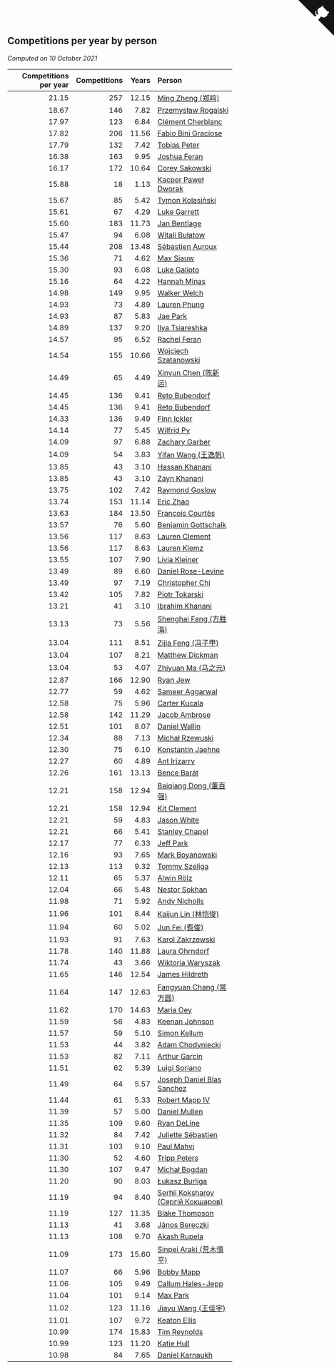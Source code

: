 ## Competitions per year by person

*Computed on 10 October 2021*

| Competitions per year | Competitions | Years | Person |
| ---: | ---: | ---: | :--- |
| 21.15 | 257 | 12.15 | [Ming Zheng (郑鸣)](https://www.worldcubeassociation.org/persons/2009ZHEN11) |
| 18.67 | 146 | 7.82 | [Przemysław Rogalski](https://www.worldcubeassociation.org/persons/2013ROGA02) |
| 17.97 | 123 | 6.84 | [Clément Cherblanc](https://www.worldcubeassociation.org/persons/2014CHER05) |
| 17.82 | 206 | 11.56 | [Fabio Bini Graciose](https://www.worldcubeassociation.org/persons/2010GRAC02) |
| 17.79 | 132 | 7.42 | [Tobias Peter](https://www.worldcubeassociation.org/persons/2014PETE03) |
| 16.38 | 163 | 9.95 | [Joshua Feran](https://www.worldcubeassociation.org/persons/2011FERA01) |
| 16.17 | 172 | 10.64 | [Corey Sakowski](https://www.worldcubeassociation.org/persons/2011SAKO01) |
| 15.88 | 18 | 1.13 | [Kacper Paweł Dworak](https://www.worldcubeassociation.org/persons/2020DWOR01) |
| 15.67 | 85 | 5.42 | [Tymon Kolasiński](https://www.worldcubeassociation.org/persons/2016KOLA02) |
| 15.61 | 67 | 4.29 | [Luke Garrett](https://www.worldcubeassociation.org/persons/2017GARR05) |
| 15.60 | 183 | 11.73 | [Jan Bentlage](https://www.worldcubeassociation.org/persons/2010BENT01) |
| 15.47 | 94 | 6.08 | [Witali Bułatow](https://www.worldcubeassociation.org/persons/2015BUAT01) |
| 15.44 | 208 | 13.48 | [Sébastien Auroux](https://www.worldcubeassociation.org/persons/2008AURO01) |
| 15.36 | 71 | 4.62 | [Max Siauw](https://www.worldcubeassociation.org/persons/2017SIAU02) |
| 15.30 | 93 | 6.08 | [Luke Galioto](https://www.worldcubeassociation.org/persons/2015GALI02) |
| 15.16 | 64 | 4.22 | [Hannah Minas](https://www.worldcubeassociation.org/persons/2017MINA04) |
| 14.98 | 149 | 9.95 | [Walker Welch](https://www.worldcubeassociation.org/persons/2011WELC01) |
| 14.93 | 73 | 4.89 | [Lauren Phung](https://www.worldcubeassociation.org/persons/2016PHUN02) |
| 14.93 | 87 | 5.83 | [Jae Park](https://www.worldcubeassociation.org/persons/2015PARK24) |
| 14.89 | 137 | 9.20 | [Ilya Tsiareshka](https://www.worldcubeassociation.org/persons/2012TERE01) |
| 14.57 | 95 | 6.52 | [Rachel Feran](https://www.worldcubeassociation.org/persons/2015FERA01) |
| 14.54 | 155 | 10.66 | [Wojciech Szatanowski](https://www.worldcubeassociation.org/persons/2011SZAT01) |
| 14.49 | 65 | 4.49 | [Xinyun Chen (陈新运)](https://www.worldcubeassociation.org/persons/2017CHEN36) |
| 14.45 | 136 | 9.41 | [Reto Bubendorf](https://www.worldcubeassociation.org/persons/2012BUBE01) |
| 14.45 | 136 | 9.41 | [Reto Bubendorf](https://www.worldcubeassociation.org/persons/2012BUBE01) |
| 14.33 | 136 | 9.49 | [Finn Ickler](https://www.worldcubeassociation.org/persons/2012ICKL01) |
| 14.14 | 77 | 5.45 | [Wilfrid Py](https://www.worldcubeassociation.org/persons/2016PYWI01) |
| 14.09 | 97 | 6.88 | [Zachary Garber](https://www.worldcubeassociation.org/persons/2014GARB01) |
| 14.09 | 54 | 3.83 | [Yifan Wang (王逸帆)](https://www.worldcubeassociation.org/persons/2017WANY29) |
| 13.85 | 43 | 3.10 | [Hassan Khanani](https://www.worldcubeassociation.org/persons/2018KHAN26) |
| 13.85 | 43 | 3.10 | [Zayn Khanani](https://www.worldcubeassociation.org/persons/2018KHAN28) |
| 13.75 | 102 | 7.42 | [Raymond Goslow](https://www.worldcubeassociation.org/persons/2014GOSL01) |
| 13.74 | 153 | 11.14 | [Eric Zhao](https://www.worldcubeassociation.org/persons/2010ZHAO19) |
| 13.63 | 184 | 13.50 | [François Courtès](https://www.worldcubeassociation.org/persons/2008COUR01) |
| 13.57 | 76 | 5.60 | [Benjamin Gottschalk](https://www.worldcubeassociation.org/persons/2016GOTT01) |
| 13.56 | 117 | 8.63 | [Lauren Clement](https://www.worldcubeassociation.org/persons/2013KLEM01) |
| 13.56 | 117 | 8.63 | [Lauren Klemz](https://www.worldcubeassociation.org/persons/2013KLEM01) |
| 13.55 | 107 | 7.90 | [Livia Kleiner](https://www.worldcubeassociation.org/persons/2013KLEI03) |
| 13.49 | 89 | 6.60 | [Daniel Rose-Levine](https://www.worldcubeassociation.org/persons/2015ROSE01) |
| 13.49 | 97 | 7.19 | [Christopher Chi](https://www.worldcubeassociation.org/persons/2014CHIC01) |
| 13.42 | 105 | 7.82 | [Piotr Tokarski](https://www.worldcubeassociation.org/persons/2013TOKA01) |
| 13.21 | 41 | 3.10 | [Ibrahim Khanani](https://www.worldcubeassociation.org/persons/2018KHAN27) |
| 13.13 | 73 | 5.56 | [Shenghai Fang (方胜海)](https://www.worldcubeassociation.org/persons/2016FANG01) |
| 13.04 | 111 | 8.51 | [Zijia Feng (冯子甲)](https://www.worldcubeassociation.org/persons/2013FENG02) |
| 13.04 | 107 | 8.21 | [Matthew Dickman](https://www.worldcubeassociation.org/persons/2013DICK01) |
| 13.04 | 53 | 4.07 | [Zhiyuan Ma (马之元)](https://www.worldcubeassociation.org/persons/2017MAZH04) |
| 12.87 | 166 | 12.90 | [Ryan Jew](https://www.worldcubeassociation.org/persons/2008JEWR01) |
| 12.77 | 59 | 4.62 | [Sameer Aggarwal](https://www.worldcubeassociation.org/persons/2017AGGA01) |
| 12.58 | 75 | 5.96 | [Carter Kucala](https://www.worldcubeassociation.org/persons/2015KUCA01) |
| 12.58 | 142 | 11.29 | [Jacob Ambrose](https://www.worldcubeassociation.org/persons/2010AMBR01) |
| 12.51 | 101 | 8.07 | [Daniel Wallin](https://www.worldcubeassociation.org/persons/2013WALL03) |
| 12.34 | 88 | 7.13 | [Michał Rzewuski](https://www.worldcubeassociation.org/persons/2014RZEW01) |
| 12.30 | 75 | 6.10 | [Konstantin Jaehne](https://www.worldcubeassociation.org/persons/2015JAEH01) |
| 12.27 | 60 | 4.89 | [Ant Irizarry](https://www.worldcubeassociation.org/persons/2016IRIZ02) |
| 12.26 | 161 | 13.13 | [Bence Barát](https://www.worldcubeassociation.org/persons/2008BARA01) |
| 12.21 | 158 | 12.94 | [Baiqiang Dong (董百强)](https://www.worldcubeassociation.org/persons/2008DONG06) |
| 12.21 | 158 | 12.94 | [Kit Clement](https://www.worldcubeassociation.org/persons/2008CLEM01) |
| 12.21 | 59 | 4.83 | [Jason White](https://www.worldcubeassociation.org/persons/2016WHIT16) |
| 12.21 | 66 | 5.41 | [Stanley Chapel](https://www.worldcubeassociation.org/persons/2016CHAP04) |
| 12.17 | 77 | 6.33 | [Jeff Park](https://www.worldcubeassociation.org/persons/2015PARK08) |
| 12.16 | 93 | 7.65 | [Mark Boyanowski](https://www.worldcubeassociation.org/persons/2014BOYA01) |
| 12.13 | 113 | 9.32 | [Tommy Szeliga](https://www.worldcubeassociation.org/persons/2012SZEL01) |
| 12.11 | 65 | 5.37 | [Alwin Rölz](https://www.worldcubeassociation.org/persons/2016ROLZ01) |
| 12.04 | 66 | 5.48 | [Nestor Sokhan](https://www.worldcubeassociation.org/persons/2016SOKH01) |
| 11.98 | 71 | 5.92 | [Andy Nicholls](https://www.worldcubeassociation.org/persons/2015NICH04) |
| 11.96 | 101 | 8.44 | [Kaijun Lin (林恺俊)](https://www.worldcubeassociation.org/persons/2013LINK01) |
| 11.94 | 60 | 5.02 | [Jun Fei (费俊)](https://www.worldcubeassociation.org/persons/2016FEIJ02) |
| 11.93 | 91 | 7.63 | [Karol Zakrzewski](https://www.worldcubeassociation.org/persons/2014ZAKR01) |
| 11.78 | 140 | 11.88 | [Laura Ohrndorf](https://www.worldcubeassociation.org/persons/2009OHRN01) |
| 11.74 | 43 | 3.66 | [Wiktoria Waryszak](https://www.worldcubeassociation.org/persons/2018WARY01) |
| 11.65 | 146 | 12.54 | [James Hildreth](https://www.worldcubeassociation.org/persons/2009HILD01) |
| 11.64 | 147 | 12.63 | [Fangyuan Chang (常方圆)](https://www.worldcubeassociation.org/persons/2009CHAN04) |
| 11.62 | 170 | 14.63 | [Maria Oey](https://www.worldcubeassociation.org/persons/2007OEYM01) |
| 11.59 | 56 | 4.83 | [Keenan Johnson](https://www.worldcubeassociation.org/persons/2016JOHN30) |
| 11.57 | 59 | 5.10 | [Simon Kellum](https://www.worldcubeassociation.org/persons/2016KELL12) |
| 11.53 | 44 | 3.82 | [Adam Chodyniecki](https://www.worldcubeassociation.org/persons/2017CHOD02) |
| 11.53 | 82 | 7.11 | [Arthur Garcin](https://www.worldcubeassociation.org/persons/2014GARC27) |
| 11.51 | 62 | 5.39 | [Luigi Soriano](https://www.worldcubeassociation.org/persons/2016SORI04) |
| 11.49 | 64 | 5.57 | [Joseph Daniel Blas Sanchez](https://www.worldcubeassociation.org/persons/2016SANC08) |
| 11.44 | 61 | 5.33 | [Robert Mapp IV](https://www.worldcubeassociation.org/persons/2016IVRO01) |
| 11.39 | 57 | 5.00 | [Daniel Mullen](https://www.worldcubeassociation.org/persons/2016MULL04) |
| 11.35 | 109 | 9.60 | [Ryan DeLine](https://www.worldcubeassociation.org/persons/2012DELI01) |
| 11.32 | 84 | 7.42 | [Juliette Sébastien](https://www.worldcubeassociation.org/persons/2014SEBA01) |
| 11.31 | 103 | 9.10 | [Paul Mahvi](https://www.worldcubeassociation.org/persons/2012MAHV01) |
| 11.30 | 52 | 4.60 | [Tripp Peters](https://www.worldcubeassociation.org/persons/2017PETE04) |
| 11.30 | 107 | 9.47 | [Michał Bogdan](https://www.worldcubeassociation.org/persons/2012BOGD01) |
| 11.20 | 90 | 8.03 | [Łukasz Burliga](https://www.worldcubeassociation.org/persons/2013BURL01) |
| 11.19 | 94 | 8.40 | [Serhii Koksharov (Сергій Кокшаров)](https://www.worldcubeassociation.org/persons/2013KOKS01) |
| 11.19 | 127 | 11.35 | [Blake Thompson](https://www.worldcubeassociation.org/persons/2010THOM03) |
| 11.13 | 41 | 3.68 | [János Bereczki](https://www.worldcubeassociation.org/persons/2018BERE01) |
| 11.13 | 108 | 9.70 | [Akash Rupela](https://www.worldcubeassociation.org/persons/2012RUPE01) |
| 11.09 | 173 | 15.60 | [Sinpei Araki (荒木慎平)](https://www.worldcubeassociation.org/persons/2006ARAK01) |
| 11.07 | 66 | 5.96 | [Bobby Mapp](https://www.worldcubeassociation.org/persons/2015MAPP01) |
| 11.06 | 105 | 9.49 | [Callum Hales-Jepp](https://www.worldcubeassociation.org/persons/2012HALE01) |
| 11.04 | 101 | 9.14 | [Max Park](https://www.worldcubeassociation.org/persons/2012PARK03) |
| 11.02 | 123 | 11.16 | [Jiayu Wang (王佳宇)](https://www.worldcubeassociation.org/persons/2010WANG53) |
| 11.01 | 107 | 9.72 | [Keaton Ellis](https://www.worldcubeassociation.org/persons/2012ELLI01) |
| 10.99 | 174 | 15.83 | [Tim Reynolds](https://www.worldcubeassociation.org/persons/2005REYN01) |
| 10.99 | 123 | 11.20 | [Katie Hull](https://www.worldcubeassociation.org/persons/2010HULL01) |
| 10.98 | 84 | 7.65 | [Daniel Karnaukh](https://www.worldcubeassociation.org/persons/2014KARN02) |


<a href="https://github.com/jonatanklosko/wca_statistics" class="github-corner" aria-label="View source on Github"><svg width="80" height="80" viewBox="0 0 250 250" style="fill:#151513; color:#fff; position: absolute; top: 0; border: 0; right: 0;" aria-hidden="true"><path d="M0,0 L115,115 L130,115 L142,142 L250,250 L250,0 Z"></path><path d="M128.3,109.0 C113.8,99.7 119.0,89.6 119.0,89.6 C122.0,82.7 120.5,78.6 120.5,78.6 C119.2,72.0 123.4,76.3 123.4,76.3 C127.3,80.9 125.5,87.3 125.5,87.3 C122.9,97.6 130.6,101.9 134.4,103.2" fill="currentColor" style="transform-origin: 130px 106px;" class="octo-arm"></path><path d="M115.0,115.0 C114.9,115.1 118.7,116.5 119.8,115.4 L133.7,101.6 C136.9,99.2 139.9,98.4 142.2,98.6 C133.8,88.0 127.5,74.4 143.8,58.0 C148.5,53.4 154.0,51.2 159.7,51.0 C160.3,49.4 163.2,43.6 171.4,40.1 C171.4,40.1 176.1,42.5 178.8,56.2 C183.1,58.6 187.2,61.8 190.9,65.4 C194.5,69.0 197.7,73.2 200.1,77.6 C213.8,80.2 216.3,84.9 216.3,84.9 C212.7,93.1 206.9,96.0 205.4,96.6 C205.1,102.4 203.0,107.8 198.3,112.5 C181.9,128.9 168.3,122.5 157.7,114.1 C157.9,116.9 156.7,120.9 152.7,124.9 L141.0,136.5 C139.8,137.7 141.6,141.9 141.8,141.8 Z" fill="currentColor" class="octo-body"></path></svg></a><style>.github-corner:hover .octo-arm{animation:octocat-wave 560ms ease-in-out}@keyframes octocat-wave{0%,100%{transform:rotate(0)}20%,60%{transform:rotate(-25deg)}40%,80%{transform:rotate(10deg)}}@media (max-width:500px){.github-corner:hover .octo-arm{animation:none}.github-corner .octo-arm{animation:octocat-wave 560ms ease-in-out}}</style>
